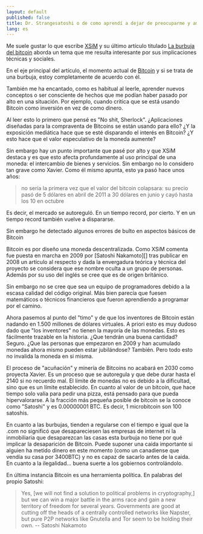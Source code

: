 ```yaml
---
layout: default
published: false
title: Dr. Strangesatoshi o de como aprendí a dejar de preocuparme y amar Bitcoin
lang: es
---
```


Me suele gustar lo que escribe [XSiM][] y su último artículo titulado
[La burbuja del bitcoin][XSiMBitcoin] aborda un tema que me resulta interesante
por sus implicaciones técnicas y sociales.

En el eje principal del artículo, el momento actual de [Bitcoin][] y si se trata
de una burbuja, estoy completamente de acuerdo con él.

También me ha encantado, como es habitual al leerle, aprender nuevos conceptos o
ser consciente de hechos que me podían haber pasado por alto en una
situación. Por ejemplo, cuando critica que se está usando Bitcoin como inversión
en vez de como dinero.

Al leer esto lo primero que pensé es "No shit, Sherlock". ¿Aplicaciones
diseñadas para la compraventa de Bitcoins se están usando para ello? ¿Y la
exposición mediática hace que se esté disparando el interés en Bitcoin? ¿Y esto
hace que el valor especulativo de la moneda aumente?

Sin embargo hay un punto importante que pasé por alto y que XSiM destaca y es
que esto afecta profundamente al uso principal de una moneda: el intercambio de
bienes y servicios. Sin embargo no lo considero tan grave como Xavier. Como él
mismo apunta, esto ya pasó hace unos años:

> no sería la primera vez que el valor del bitcoin colapsara: su precio pasó de
> 5 dólares en abril de 2011 a 30 dólares en junio y cayó hasta los 10 en
> octubre

Es decir, el mercado se autoreguló. En un tiempo record, por cierto. Y en un
tiempo record también vuelve a dispararse.

Sin embargo he detectado algunos errores de bulto en aspectos básicos de Bitcoin

Bitcoin es por diseño una moneda descentralizada. Como XSiM comenta fue puesta
en marcha en 2009 por [Satoshi Nakamoto][] tras publicar en 2008 un artículo al
respecto y dada la envergadura teórica y técnica del proyecto se considera que
ese nombre oculta a un grupo de personas. Además por su uso del inglés se cree
que es de origen británico.

Sin embargo no se cree que sea un equipo de programadores debido a la escasa
calidad del código original. Más bien parecía que fuesen matemáticos o técnicos
financieros que fueron aprendiendo a programar por el camino.

Ahora pasemos al punto del "timo" y de que los inventores de Bitcoin están
nadando en 1.500 millones de dólares virtuales. A priori esto es muy dudoso dado
que "los inventores" no tienen la mayoría de las monedas. Esto es fácilmente
trazable en la historia. ¿Que tendrán una buena cantidad? Seguro. ¿Que las
personas que empezaron en 2009 y han acumulado monedas ahora mismo pueden estar
jubilándose? También. Pero todo esto no invalida la moneda en si misma.

El proceso de "acuñación" y minería de Bitcoins no acabará en 2030 como proyecta
Xavier. Es un proceso que se autoregula y que debe durar hasta el 2140 si no
recuerdo mal. El límite de monedas no es debido a la dificultad, sino que es un
límite establecido. En cuanto al valor de un bitcoin, que hace tiempo solo valía
para pedir una pizza, está pensado para que pueda hipervalorarse. A la fracción
más pequeña posible de bitcoin se la conoce como "Satoshi" y es 0.00000001
BTC. Es decir, 1 microbitcoin son 100 satoshis.

En cuanto a las burbujas, tienden a regularse con el tiempo e igual que la .com
no significó que desapareciesen las empresas de internet ni la inmobiliaria que
desaparezcan las casas esta burbuja no tiene por qué implicar la desaparición de
Bitcoin. Puede suponer una caida importante si alguien ha metido dinero en este
momento (como un canadiense que vendía su casa por 3400BTC) y no es capaz de
sacarlo antes de la caida. En cuanto a la ilegalidad... buena suerte a los
gobiernos controlándolo.


En última instancia Bitcoin es una herramienta política. En palabras del propio
Satoshi:

> Yes, [we will not find a solution to political problems in cryptography,] but
> we can win a major battle in the arms race and gain a new territory of freedom
> for several years. Governments are good at cutting off the heads of a
> centrally controlled networks like Napster, but pure P2P networks like
> Gnutella and Tor seem to be holding their own. -- Satoshi Nakamoto



[XSiM]: http://salaimartin.com/
[XSiMBitcoin]: http://salaimartin.com/randomthoughts/item/589-la-burbuja-del-bitcoin.html
[Bitcoin]: http://bitcoin.org/
